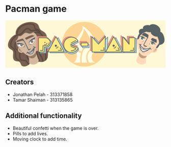 
# Pacman game


<img src="src/Logo.jpg" style="width:650px;"/>


## Creators

- Jonathan Pelah - 313371858
- Tamar Shaiman - 313135865


## Additional functionality

- Beautiful confetti when the game is over.
- Pills to add lives.
- Moving clock to add time.

